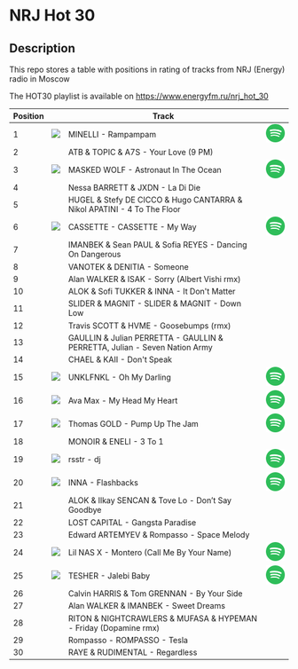 # NRJ Hot 30

## Description

This repo stores a table with positions in rating of tracks from NRJ (Energy) radio in Moscow

The HOT30 playlist is available on https://www.energyfm.ru/nrj_hot_30


|Position||Track||
|---|---|--------|---|
|1|![](https://i.scdn.co/image/ab67616d000048518c5404b18e771554b03ac25d)|MINELLI - Rampampam|[![](/images/spotify_icon_64.png?raw=true "Listen on spotify")](https://open.spotify.com/track/0e3CM2Fm4cpDtxjzYkdLAr)|
|2| |ATB & TOPIC & A7S - Your Love (9 PM)| |
|3|![](https://i.scdn.co/image/ab67616d0000485184350b406522fc53c1b2a621)|MASKED WOLF - Astronaut In The Ocean|[![](/images/spotify_icon_64.png?raw=true "Listen on spotify")](https://open.spotify.com/track/3Ofmpyhv5UAQ70mENzB277)|
|4| |Nessa BARRETT & JXDN - La Di Die| |
|5| |HUGEL & Stefy DE CICCO & Hugo CANTARRA & Nikol APATINI - 4 To The Floor| |
|6|![](https://i.scdn.co/image/ab67616d00004851ad3e41cac8ba2744f7c65298)|CASSETTE - CASSETTE - My Way|[![](/images/spotify_icon_64.png?raw=true "Listen on spotify")](https://open.spotify.com/track/0apbp87wAygaNTpkqFBbZ6)|
|7| |IMANBEK & Sean PAUL & Sofia REYES - Dancing On Dangerous| |
|8| |VANOTEK & DENITIA - Someone| |
|9| |Alan WALKER & ISAK - Sorry (Albert Vishi rmx)| |
|10| |ALOK & Sofi TUKKER & INNA - It Don't Matter| |
|11| |SLIDER & MAGNIT - SLIDER & MAGNIT - Down Low| |
|12| |Travis SCOTT & HVME - Goosebumps (rmx)| |
|13| |GAULLIN & Julian PERRETTA - GAULLIN & PERRETTA, Julian - Seven Nation Army| |
|14| |CHAEL & KAII - Don't Speak| |
|15|![](https://i.scdn.co/image/ab67616d00004851b326659fee99b65e4a55c8d2)|UNKLFNKL - Oh My Darling|[![](/images/spotify_icon_64.png?raw=true "Listen on spotify")](https://open.spotify.com/track/7r9iy7fsHvPU2qkjhUedFC)|
|16|![](https://i.scdn.co/image/ab67616d000048519a95e89d24214b94de36ccf7)|Ava Max - My Head My Heart|[![](/images/spotify_icon_64.png?raw=true "Listen on spotify")](https://open.spotify.com/track/1KixkQVDUHggZMU9dUobgm)|
|17|![](https://i.scdn.co/image/ab67616d000048513dc6afb0beca60f516a2ce1f)|Thomas GOLD - Pump Up The Jam|[![](/images/spotify_icon_64.png?raw=true "Listen on spotify")](https://open.spotify.com/track/3zuz9LGui8vDo0IXRjshK9)|
|18| |MONOIR & ENELI - 3 To 1| |
|19|![](https://i.scdn.co/image/ab67616d00004851ef7571a9ebc06774f1d93654)|rsstr - dj|[![](/images/spotify_icon_64.png?raw=true "Listen on spotify")](https://open.spotify.com/track/2JEQdvZ3sll54FKPmavrg9)|
|20|![](https://i.scdn.co/image/ab67616d00004851750b7abed892c0d26b439e02)|INNA - Flashbacks|[![](/images/spotify_icon_64.png?raw=true "Listen on spotify")](https://open.spotify.com/track/34MPH8yqHZhPqn9NfL2J1U)|
|21| |ALOK & Ilkay SENCAN & Tove Lo - Don’t Say Goodbye| |
|22| |LOST CAPITAL - Gangsta Paradise| |
|23| |Edward ARTEMYEV & Rompasso - Space Melody| |
|24|![](https://i.scdn.co/image/ab67616d00004851664034dd80e91b28f773598d)|Lil NAS X - Montero (Call Me By Your Name)|[![](/images/spotify_icon_64.png?raw=true "Listen on spotify")](https://open.spotify.com/track/67BtfxlNbhBmCDR2L2l8qd)|
|25|![](https://i.scdn.co/image/ab67616d0000485158ad3c6d598cb14b31c334dc)|TESHER - Jalebi Baby|[![](/images/spotify_icon_64.png?raw=true "Listen on spotify")](https://open.spotify.com/track/6GKGoi0FHzldk1ZRQoV1fv)|
|26| |Calvin HARRIS & Tom GRENNAN - By Your Side| |
|27| |Alan WALKER & IMANBEK - Sweet Dreams| |
|28| |RITON & NIGHTCRAWLERS & MUFASA & HYPEMAN - Friday (Dopamine rmx)| |
|29| |Rompasso - ROMPASSO - Tesla| |
|30| |RAYE & RUDIMENTAL - Regardless| |
